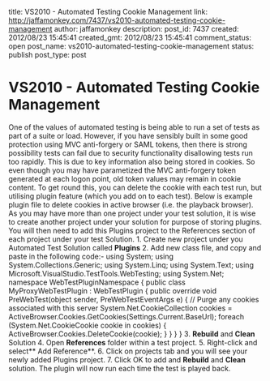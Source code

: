 title: VS2010 - Automated Testing Cookie Management
link: http://jaffamonkey.com/7437/vs2010-automated-testing-cookie-management
author: jaffamonkey
description: 
post_id: 7437
created: 2012/08/23 15:45:41
created_gmt: 2012/08/23 15:45:41
comment_status: open
post_name: vs2010-automated-testing-cookie-management
status: publish
post_type: post

# VS2010 - Automated Testing Cookie Management

One of the values of automated testing is being able to run a set of tests as part of a suite or load. However, if you have sensibly built in some good protection using MVC anti-forgery or SAML tokens, then there is strong possibility tests can fail due to security functionality disallowing tests run too rapidly. This is due to key information also being stored in cookies. So even though you may have parametized the MVC anti-forgery token generated at each logon point, old token values may remain in cookie content. To get round this, you can delete the cookie with each test run, but utilising plugin feature (which you add on to each test). Below is example plugin file to delete cookies in active browser (i.e. the playback browser). As you may have more than one project under your test solution, it is wise to create another project under your solution for purpose of storing plugins. You will then need to add this Plugins project to the References section of each project under your test Solution. 1\. Create new project under you Automated Test Solution called **Plugins** 2\. Add new class file, and copy and paste in the following code:- using System; using System.Collections.Generic; using System.Linq; using System.Text; using Microsoft.VisualStudio.TestTools.WebTesting; using System.Net; namespace WebTestPluginNamespace { public class MyProxyWebTestPlugin : WebTestPlugin { public override void PreWebTest(object sender, PreWebTestEventArgs e) { // Purge any cookies associated with this server System.Net.CookieCollection cookies = ActiveBrowser.Cookies.GetCookies(Settings.Current.BaseUrl); foreach (System.Net.CookieCookie cookie in cookies) { ActiveBrowser.Cookies.DeleteCookie(cookie); } } } } 3\. **Rebuild** and **Clean** Solution 4\. Open **References** folder within a test project. 5\. Right-click and select** Add Reference**. 6\. Click on projects tab and you will see your newly added Plugins project. 7\. Click OK to add and **Rebuild** and **Clean** solution. The plugin will now run each time the test is played back.